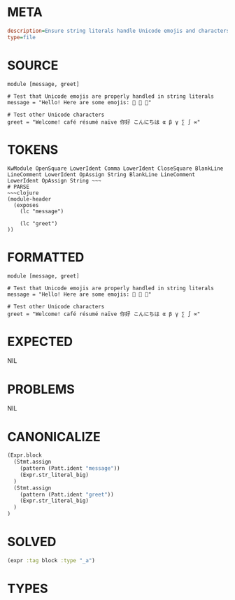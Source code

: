 # META
~~~ini
description=Ensure string literals handle Unicode emojis and characters properly.
type=file
~~~
# SOURCE
~~~roc
module [message, greet]

# Test that Unicode emojis are properly handled in string literals
message = "Hello! Here are some emojis: 👻 🎉 🚀"

# Test other Unicode characters
greet = "Welcome! café résumé naïve 你好 こんにちは α β γ ∑ ∫ ∞"
~~~
# TOKENS
~~~text
KwModule OpenSquare LowerIdent Comma LowerIdent CloseSquare BlankLine LineComment LowerIdent OpAssign String BlankLine LineComment LowerIdent OpAssign String ~~~
# PARSE
~~~clojure
(module-header
  (exposes
    (lc "message")

    (lc "greet")
))
~~~
# FORMATTED
~~~roc
module [message, greet]

# Test that Unicode emojis are properly handled in string literals
message = "Hello! Here are some emojis: 👻 🎉 🚀"

# Test other Unicode characters
greet = "Welcome! café résumé naïve 你好 こんにちは α β γ ∑ ∫ ∞"
~~~
# EXPECTED
NIL
# PROBLEMS
NIL
# CANONICALIZE
~~~clojure
(Expr.block
  (Stmt.assign
    (pattern (Patt.ident "message"))
    (Expr.str_literal_big)
  )
  (Stmt.assign
    (pattern (Patt.ident "greet"))
    (Expr.str_literal_big)
  )
)
~~~
# SOLVED
~~~clojure
(expr :tag block :type "_a")
~~~
# TYPES
~~~roc
~~~
